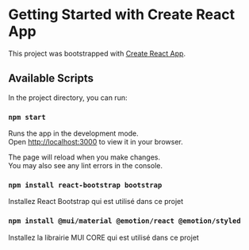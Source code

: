 # Getting Started with Create React App

This project was bootstrapped with [Create React App](https://github.com/facebook/create-react-app).

## Available Scripts

In the project directory, you can run:

### `npm start`

Runs the app in the development mode.\
Open [http://localhost:3000](http://localhost:3000) to view it in your browser.

The page will reload when you make changes.\
You may also see any lint errors in the console.

### `npm install react-bootstrap bootstrap`

Installez React Bootstrap qui est utilisé dans ce projet

### `npm install @mui/material @emotion/react @emotion/styled`

Installez la librairie MUI CORE qui est utilisé dans ce projet